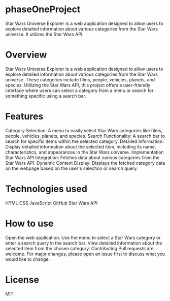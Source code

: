 # phaseOneProject
Star Wars Universe Explorer is a web application designed to allow users to explore detailed information about various categories from the Star Wars universe. It utilizes the Star Wars API.

# Overview
Star Wars Universe Explorer is a web application designed to allow users to explore detailed information about various categories from the Star Wars universe. These categories include films, people, vehicles, planets, and species. Utilizing the Star Wars API, this project offers a user-friendly interface where users can select a category from a menu or search for something specific using a search bar.

# Features
Category Selection: A menu to easily select Star Wars categories like films, people, vehicles, planets, and species.
Search Functionality: A search bar to search for specific items within the selected category.
Detailed Information: Display detailed information about the selected item, including its name, characteristics, and appearances in the Star Wars universe.
Implementation
Star Wars API Integration: Fetches data about various categories from the Star Wars API.
Dynamic Content Display: Displays the fetched category data on the webpage based on the user's selection or search query.

# Technologies used
HTML
CSS
JavaScript
GitHub
Star Wars API

# How to use
Open the web application.
Use the menu to select a Star Wars category or enter a search query in the search bar.
View detailed information about the selected item from the chosen category.
Contributing
Pull requests are welcome. For major changes, please open an issue first to discuss what you would like to change.

# License
MIT

